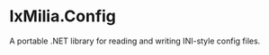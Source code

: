 ﻿IxMilia.Config
==============

A portable .NET library for reading and writing INI-style config files.
